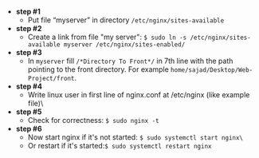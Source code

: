 * **step #1**
  * Put file “myserver” in  directory 
  ```/etc/nginx/sites-available```
* **step #2**
  * Create a link from file "my server":
  ```$ sudo ln -s /etc/nginx/sites-available myserver /etc/nginx/sites-enabled/```
* **step #3**
  * In `myserver` fill `/*Directory To Front*/` in 7th line with the path pointing to the front directory. For example `home/sajad/Desktop/Web-Project/front`.
* **step #4**
  * Write linux user in first line of nginx.conf at /etc/nginx (like example file)\
* **step #5**
  * Check for correctness:
  ```$ sudo nginx -t```
* **step #6**
  * Now start nginx if it's not started:
  ```$ sudo systemctl start nginx\```
  * Or restart if it's started:```$ sudo systemctl restart nginx```


